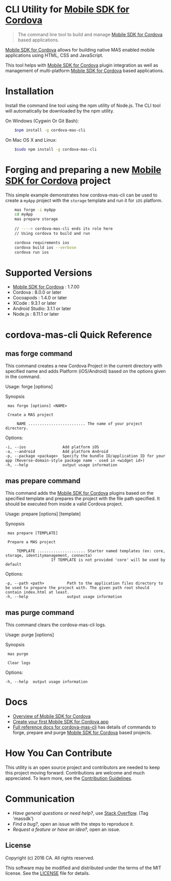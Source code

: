 # CLI Utility for [Mobile SDK for Cordova](http://mas.ca.com/docs/cordova/1.7.00/guides/)

> The command line tool to build and manage [Mobile SDK for Cordova](http://mas.ca.com/docs/cordova/1.7.00/guides/) based applications.

[Mobile SDK for Cordova](http://mas.ca.com/docs/cordova/1.7.00/guides/) allows for building native MAS enabled mobile applications using HTML, CSS and JavaScript. <br/>

This tool helps with [Mobile SDK for Cordova](http://mas.ca.com/docs/cordova/1.7.00/guides/) plugin integration as well as management of multi-platform [Mobile SDK for Cordova](http://mas.ca.com/docs/cordova/1.7.00/guides/) based applications.

# Installation
Install the command line tool using the npm utility of Node.js. The CLI tool will automatically be downloaded by the npm utility.

On Windows (Cygwin Or Git Bash):    
```bash    
    $npm install -g cordova-mas-cli
```    
    
On Mac OS X and Linux:
```bash    
    $sudo npm install -g cordova-mas-cli
```

# Forging and preparing a new [Mobile SDK for Cordova](http://mas.ca.com/docs/cordova/1.7.00/guides/) project
This simple example demonstrates how cordova-mas-cli can be used to create a `myApp` project with the `storage` template and run it for `iOS` platform.

```bash
    mas forge -i myApp
    cd myApp
    mas prepare storage   
    
    // ----> cordova-mas-cli ends its role here
    // Using cordova to build and run

    cordova requirements ios    
    cordova build ios --verbose
    cordova run ios
```


# Supported Versions

- [Mobile SDK for Cordova](http://mas.ca.com/docs/cordova/1.7.00/guides/)       : 1.7.00
- Cordova   : 8.0.0 or later
- Cocoapods : 1.4.0 or later
- XCode	    : 9.3.1 or later
- Android Studio: 3.1.1 or later
- Node.js   : 8.11.1 or later


# cordova-mas-cli Quick Reference

## mas forge command

This command creates a new Cordova Project in the current directory with specified name and adds Platform (iOS/Android) based on the options given in the command.

Usage: forge [options] <NAME>
 
 Synopsis 

	 mas forge [options] <NAME> 

	 Create a MAS project 

		 NAME ......................... The name of your project directory. 

  Options:

    -i, --ios                Add platform iOS
    -a, --android            Add platform Android
    -p, --package <package>  Specify the bundle ID/application ID for your app (Reverse-domain-style package name - used in <widget id>)
    -h, --help               output usage information


## mas prepare command

This command adds the [Mobile SDK for Cordova](http://mas.ca.com/docs/cordova/1.7.00/guides/) plugins based on the specified template and prepares the project with the file path specified. It should be executed from inside a valid Cordova project.

Usage: prepare [options] [template]  

 Synopsis 

	 mas prepare [TEMPLATE] 

	 Prepare a MAS project 

		 TEMPLATE ..................... Starter named templates (ex: core, storage, identitymanagement, connecta)
						If TEMPLATE is not provided 'core' will be used by default

  Options:

    -p, --path <path>          Path to the application files directory to be used to prepare the project with. The given path root should contain index.html at least.
    -h, --help                 output usage information

## mas purge command

This command clears the cordova-mas-cli logs.

Usage: purge [options]

 Synopsis 

	 mas purge

	 Clear logs 

  Options:

    -h, --help  output usage information

# Docs
- [Overview of Mobile SDK for Cordova]
- [Create your first Mobile SDK for Cordova app]
- [Full reference docs for cordova-mas-cli][Reference docs] has details of commands to forge, prepare and purge [Mobile SDK for Cordova](http://mas.ca.com/docs/cordova/1.7.00/guides/) based projects. 


# How You Can Contribute
This utility is an open source project and contributors are needed to keep this project moving forward.
Contributions are welcome and much appreciated. To learn more, see the [Contribution Guidelines][Contributing].


# Communication
- *Have general questions or need help?*, use [Stack Overflow][StackOverflow]. (Tag 'massdk')
- *Find a bug?*, open an issue with the steps to reproduce it.
- *Request a feature or have an idea?*, open an issue.

## License
Copyright (c) 2016 CA. All rights reserved.

This software may be modified and distributed under the terms of the MIT license. See the [LICENSE][LICENSE FILE] file for details.


[Overview of Mobile SDK for Cordova]: http://mas.ca.com/docs/cordova/1.7.00/guides/#mas-plugin-overview
[Create your first Mobile SDK for Cordova app]: http://mas.ca.com/docs/cordova/1.7.00/guides/#set-up-project-and-start-the-sdk
[Reference docs]: ./Reference.md
[StackOverflow]: http://stackoverflow.com/questions/tagged/massdk
[Contributing]: /CONTRIBUTING.md
[LICENSE FILE]: /LICENSE
